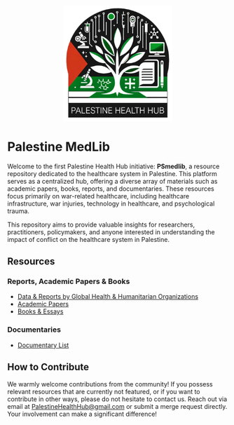 <p align="center">
  <img src="gfx/PHH_Logo_transp.png" alt="Palestine Health Hub logo" width="250">
</p>


# Palestine MedLib

Welcome to the first Palestine Health Hub initiative: **PSmedlib**, a resource repository dedicated to the healthcare system in Palestine. This platform serves as a centralized hub, offering a diverse array of materials such as academic papers, books, reports, and documentaries. These resources focus primarily on war-related healthcare, including healthcare infrastructure, war injuries, technology in healthcare, and psychological trauma.

This repository aims to provide valuable insights for researchers, practitioners, policymakers, and anyone interested in understanding the impact of conflict on the healthcare system in Palestine.


## Resources
### Reports, Academic Papers & Books
- [Data & Reports by Global Health & Humanitarian Organizations](/resources/int_reports.md)
- [Academic Papers](/resources/papers.md)
- [Books & Essays](/resources/books.md)


### Documentaries
- [Documentary List](/resources/documentaries.md)


## How to Contribute
We warmly welcome contributions from the community! If you possess relevant resources that are currently not featured, or if you want to contribute in other ways, please do not hesitate to contact us. Reach out via email at PalestineHealthHub@gmail.com or submit a merge request directly. Your involvement can make a significant difference!